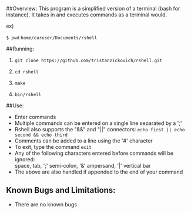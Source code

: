 ##Overview:
This program is a simplified version of a terminal (bash for instance).
It takes in and executes commands as a terminal would.

ex)

``$ pwd``
``home/curuser/Documents/rshell``

##Running:
1) ``git clone https://github.com/tristanzickovich/rshell.git``

2) ``cd rshell``

3) ``make``

4) ``bin/rshell``


##Use:
* Enter commands
* Multiple commands can be entered on a single line separated by a ';'
* Rshell also supports the "&&" and "||" connectors:
`echo first || echo second && echo third`
* Comments can be added to a line using the '#' character
* To exit, type the command `exit`
* Any of the following characters entered before commands will be ignored:<br />
space, tab, ';' semi-colon, '&' ampersand, '|' vertical bar
* The above are also handled if appended to the end of your command

## Known Bugs and Limitations:
* There are no known bugs

